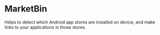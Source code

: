 MarketBin
=========

Helps to detect which Android app stores are installed on device, and make links to your applications in those stores.
